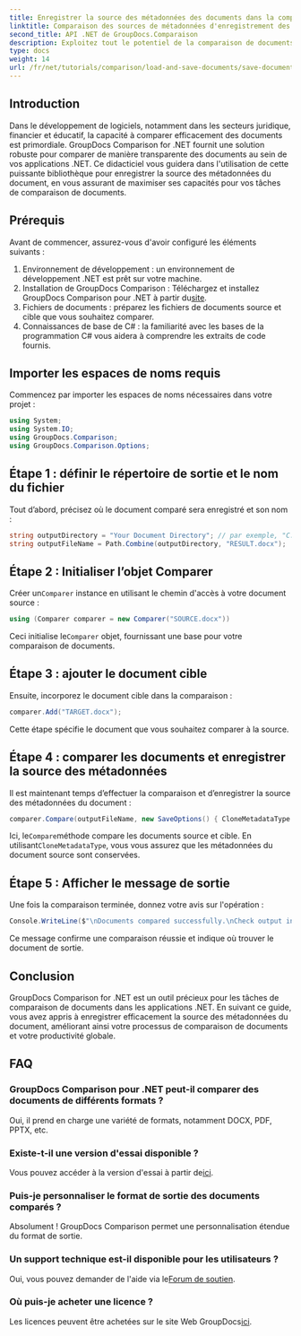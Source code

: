 ```yaml
---
title: Enregistrer la source des métadonnées des documents dans la comparaison GroupDocs pour .NET
linktitle: Comparaison des sources de métadonnées d'enregistrement des documents dans GroupDocs pour .NET
second_title: API .NET de GroupDocs.Comparaison
description: Exploitez tout le potentiel de la comparaison de documents dans vos applications .NET en exploitant GroupDocs Comparison pour .NET. Ce didacticiel étape par étape vous guide dans la comparaison de documents sans effort, tout en vous concentrant sur l'enregistrement de la source des métadonnées du document.
type: docs
weight: 14
url: /fr/net/tutorials/comparison/load-and-save-documents/save-documents-metadata-source/
---
```

## Introduction

Dans le développement de logiciels, notamment dans les secteurs juridique, financier et éducatif, la capacité à comparer efficacement des documents est primordiale. GroupDocs Comparison for .NET fournit une solution robuste pour comparer de manière transparente des documents au sein de vos applications .NET. Ce didacticiel vous guidera dans l'utilisation de cette puissante bibliothèque pour enregistrer la source des métadonnées du document, en vous assurant de maximiser ses capacités pour vos tâches de comparaison de documents.

## Prérequis

Avant de commencer, assurez-vous d'avoir configuré les éléments suivants :

1. Environnement de développement : un environnement de développement .NET est prêt sur votre machine.
2. Installation de GroupDocs Comparison : Téléchargez et installez GroupDocs Comparison pour .NET à partir du[site](https://releases.groupdocs.com/comparison/net/).
3. Fichiers de documents : préparez les fichiers de documents source et cible que vous souhaitez comparer.
4. Connaissances de base de C# : la familiarité avec les bases de la programmation C# vous aidera à comprendre les extraits de code fournis.

## Importer les espaces de noms requis

Commencez par importer les espaces de noms nécessaires dans votre projet :

```csharp
using System;
using System.IO;
using GroupDocs.Comparison;
using GroupDocs.Comparison.Options;
```

## Étape 1 : définir le répertoire de sortie et le nom du fichier

Tout d’abord, précisez où le document comparé sera enregistré et son nom :

```csharp
string outputDirectory = "Your Document Directory"; // par exemple, "C:\\Documents"
string outputFileName = Path.Combine(outputDirectory, "RESULT.docx");
```

## Étape 2 : Initialiser l’objet Comparer

 Créer un`Comparer` instance en utilisant le chemin d'accès à votre document source :

```csharp
using (Comparer comparer = new Comparer("SOURCE.docx"))
```
 Ceci initialise le`Comparer` objet, fournissant une base pour votre comparaison de documents.

## Étape 3 : ajouter le document cible

Ensuite, incorporez le document cible dans la comparaison :

```csharp
comparer.Add("TARGET.docx");
```
Cette étape spécifie le document que vous souhaitez comparer à la source.

## Étape 4 : comparer les documents et enregistrer la source des métadonnées

Il est maintenant temps d’effectuer la comparaison et d’enregistrer la source des métadonnées du document :

```csharp
comparer.Compare(outputFileName, new SaveOptions() { CloneMetadataType = MetadataType.Source });
```
 Ici, le`Compare`méthode compare les documents source et cible. En utilisant`CloneMetadataType`, vous vous assurez que les métadonnées du document source sont conservées.

## Étape 5 : Afficher le message de sortie

Une fois la comparaison terminée, donnez votre avis sur l'opération :

```csharp
Console.WriteLine($"\nDocuments compared successfully.\nCheck output in {outputDirectory}.");
```
Ce message confirme une comparaison réussie et indique où trouver le document de sortie.

## Conclusion

GroupDocs Comparison for .NET est un outil précieux pour les tâches de comparaison de documents dans les applications .NET. En suivant ce guide, vous avez appris à enregistrer efficacement la source des métadonnées du document, améliorant ainsi votre processus de comparaison de documents et votre productivité globale.

## FAQ

### GroupDocs Comparison pour .NET peut-il comparer des documents de différents formats ?

Oui, il prend en charge une variété de formats, notamment DOCX, PDF, PPTX, etc.

### Existe-t-il une version d'essai disponible ?

 Vous pouvez accéder à la version d'essai à partir de[ici](https://releases.groupdocs.com/).

### Puis-je personnaliser le format de sortie des documents comparés ?

Absolument ! GroupDocs Comparison permet une personnalisation étendue du format de sortie.

### Un support technique est-il disponible pour les utilisateurs ?

 Oui, vous pouvez demander de l'aide via le[Forum de soutien](https://forum.groupdocs.com/c/comparison/12).

### Où puis-je acheter une licence ?

 Les licences peuvent être achetées sur le site Web GroupDocs[ici](https://purchase.groupdocs.com/buy).